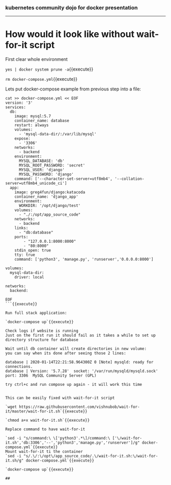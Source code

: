 ### kubernetes community dojo for docker presentation
---  
# How would it look like without wait-for-it script

First clear whole environment

`yes | docker system prune -a`{{execute}}

`rm docker-compose.yml`{{execute}}

Lets put docker-compose example from previous step into a file:


```
cat >> docker-compose.yml << EOF
version: '3'
services:
  db:
    image: mysql:5.7
    container_name: database
    restart: always
    volumes:
      - 'mysql-data-dir/:/var/lib/mysql'
    expose:
      - '3306'
    networks:
      - backend
    environment:
      MYSQL_DATABASE: 'db'
      MYSQL_ROOT_PASSWORD: 'secret'
      MYSQL_USER: 'django'
      MYSQL_PASSWORD: 'django'
    command: ['--character-set-server=utf8mb4', '--collation-server=utf8mb4_unicode_ci']
  app:
    image: greg4fun/django:katacoda
    container_name: 'django_app'
    environment:
      WORKDIR: '/opt/django/test'
    volumes:
      - "./:/opt/app_source_code"
    networks:
      - backend
    links:
      - "db:database"
    ports:
        - "127.0.0.1:8000:8000"
        - "80:8000"
    stdin_open: true
    tty: true
    command: ['python3', 'manage.py', 'runserver','0.0.0.0:8000']

volumes:
  mysql-data-dir:
    driver: local

networks:
  backend:

EOF
```{{execute}}

Run full stack application:

`docker-compose up`{{execute}}

Check logs if website is running 
Just on the first run it should fail as it takes a while to set up directory structure for database

Wait until db container will create directories in new volume:
you can say when its done after seeing those 2 lines:

database | 2020-01-14T22:21:58.964300Z 0 [Note] mysqld: ready for connections.
database | Version: '5.7.28'  socket: '/var/run/mysqld/mysqld.sock'  port: 3306  MySQL Community Server (GPL)

try ctrl+c and run compose up again - it will work this time 


This can be easily fixed with wait-for-it script

`wget https://raw.githubusercontent.com/vishnubob/wait-for-it/master/wait-for-it.sh`{{execute}}

`chmod a+x wait-for-it.sh`{{execute}}

Replace command to have wait-for-it

`sed -i "s/command:\ \['python3'.*\]/command:\ ['\/wait-for-it.sh','db:3306','--','python3','manage.py','runserver']/g" docker-compose.yml`{{execute}}
Mount wait-for-it ti the container  
`sed -i "s/.\/:\/opt\/app_source_code/.\/wait-for-it.sh:\/wait-for-it.sh/g" docker-compose.yml`{{execute}}
 
`docker-compose up`{{execute}}

##



